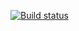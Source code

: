 [![Build status](https://ci.appveyor.com/api/projects/status/6iat5u96sdvb0cqs?svg=true)](https://ci.appveyor.com/project/Guliaiev/api-testing-appveyor)
